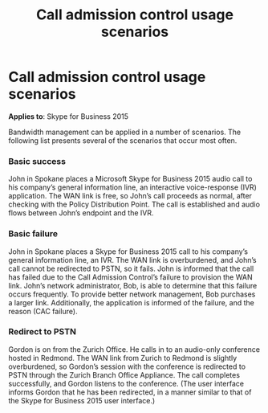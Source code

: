 ﻿---
title: Call admission control usage scenarios
description: Discusses call admission control usage scenarios including success, failure and redirect to PSTN for Skype for Business 2015.
TOCTitle: Call admission control usage scenarios
ms:assetid: fa499ce2-b28a-4b66-8e37-f8ce0fd8961e
ms:mtpsurl: https://msdn.microsoft.com/library/Dn466097(v=office.16)
ms:contentKeyID: 65240047
ms.date: 07/27/2015
mtps_version: v=office.16
---

# Call admission control usage scenarios


**Applies to**: Skype for Business 2015

Bandwidth management can be applied in a number of scenarios. The following list presents several of the scenarios that occur most often.

### Basic success

John in Spokane places a Microsoft Skype for Business 2015 audio call to his company’s general information line, an interactive voice-response (IVR) application. The WAN link is free, so John’s call proceeds as normal, after checking with the Policy Distribution Point. The call is established and audio flows between John’s endpoint and the IVR.

### Basic failure

John in Spokane places a Skype for Business 2015 call to his company’s general information line, an IVR. The WAN link is overburdened, and John’s call cannot be redirected to PSTN, so it fails. John is informed that the call has failed due to the Call Admission Control’s failure to provision the WAN link. John’s network administrator, Bob, is able to determine that this failure occurs frequently. To provide better network management, Bob purchases a larger link. Additionally, the application is informed of the failure, and the reason (CAC failure).

### Redirect to PSTN

Gordon is on from the Zurich Office. He calls in to an audio-only conference hosted in Redmond. The WAN link from Zurich to Redmond is slightly overburdened, so Gordon’s session with the conference is redirected to PSTN through the Zurich Branch Office Appliance. The call completes successfully, and Gordon listens to the conference. (The user interface informs Gordon that he has been redirected, in a manner similar to that of the Skype for Business 2015 user interface.)


